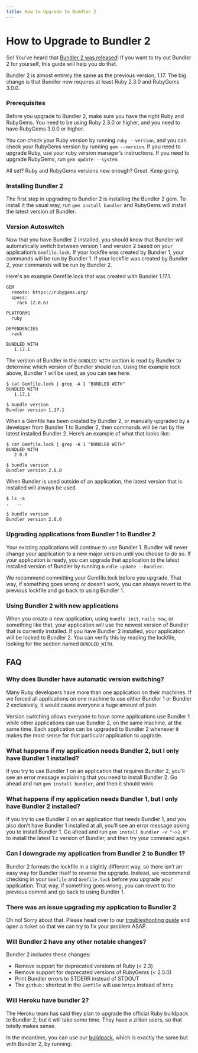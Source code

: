```yaml
---
title: How to Upgrade to Bundler 2
---
```


# How to Upgrade to Bundler 2

So! You’ve heard that [Bundler 2 was released](https://bundler.io/blog/2019/01/03/announcing-bundler-2.html)! If you want to try out Bundler 2 for yourself, this guide will help you do that.

Bundler 2 is almost entirely the same as the previous version, 1.17. The big change is that Bundler now requires at least Ruby 2.3.0 and RubyGems 3.0.0.

### Prerequisites
Before you upgrade to Bundler 2, make sure you have the right Ruby and RubyGems. You need to be using Ruby 2.3.0 or higher, and you need to have RubyGems 3.0.0 or higher.

You can check your Ruby version by running `ruby --version`, and you can check your RubyGems version by running `gem --version`. If you need to upgrade Ruby, use your ruby version manager’s instructions. If you need to upgrade RubyGems, run `gem update --system`.

All set? Ruby and RubyGems versions new enough? Great. Keep going.

### Installing Bundler 2
The first step in upgrading to Bundler 2 is installing the Bundler 2 gem. To install it the usual way, run `gem install bundler` and RubyGems will install the latest version of Bundler.

### Version Autoswitch
Now that you have Bundler 2 installed, you should know that Bundler will automatically switch between version 1 and version 2 based on your application’s `Gemfile.lock`. If your lockfile was created by Bundler 1, your commands will be run by Bundler 1. If your lockfile was created by Bundler 2, your commands will be run by Bundler 2.

Here's an example Gemfile.lock that was created with Bundler 1.17.1.

    GEM
      remote: https://rubygems.org/
      specs:
        rack (2.0.6)

    PLATFORMS
      ruby

    DEPENDENCIES
      rack

    BUNDLED WITH
       1.17.1

The version of Bundler in the `BUNDLED WITH` section is read by Bundler to determine which version of Bundler should run. Using the example lock above, Bundler 1 will be used, as you can see here:

    $ cat Gemfile.lock | grep -A 1 "BUNDLED WITH"
    BUNDLED WITH
       1.17.1

    $ bundle version
    Bundler version 1.17.1

When a Gemfile has been created by Bundler 2, or manually upgraded by a developer from Bundler 1 to Bundler 2, then commands will be run by the latest installed Bundler 2. Here’s an example of what that looks like:

    $ cat Gemfile.lock | grep -A 1 "BUNDLED WITH"
    BUNDLED WITH
       2.0.0

    $ bundle version
    Bundler version 2.0.0

When Bundler is used outside of an application, the latest version that is installed will always be used.

    $ ls -a
    .	..

    $ bundle version
    Bundler version 2.0.0

### Upgrading applications from Bundler 1 to Bundler 2
Your existing applications will continue to use Bundler 1. Bundler will never change your application to a new major version until you choose to do so. If your application is ready, you can upgrade that application to the latest installed version of Bundler by running `bundle update --bundler`.

We recommend committing your Gemfile.lock before you upgrade. That way, if something goes wrong or doesn’t work, you can always revert to the previous lockfile and go back to using Bundler 1.

### Using Bundler 2 with new applications
When you create a new application, using `bundle init`, `rails new`, or something like that, your application will use the newest version of Bundler that is currently installed. If you have Bundler 2 installed, your application will be locked to Bundler 2. You can verify this by reading the lockfile, looking for the section named `BUNDLED_WITH`.

## FAQ
### Why does Bundler have automatic version switching?
Many Ruby developers have more than one application on their machines. If we forced all applications on one machine to use either Bundler 1 or Bundler 2 exclusively, it would cause everyone a huge amount of pain.

Version switching allows everyone to have some applications use Bundler 1 while other applications can use Bundler 2, on the same machine, at the same time. Each application can be upgraded to Bundler 2 whenever it makes the most sense for that particular application to upgrade.

### What happens if my application needs Bundler 2, but I only have Bundler 1 installed?
If you try to use Bundler 1 on an application that requires Bundler 2, you’ll see an error message explaining that you need to install Bundler 2. Go ahead and run `gem install bundler`, and then it should work.

### What happens if my application needs Bundler 1, but I only have Bundler 2 installed?
If you try to use Bundler 2 on an application that needs Bundler 1, and you also don’t have Bundler 1 installed at all, you’ll see an error message asking you to install Bundler 1. Go ahead and run `gem install bundler -v "~>1.0"` to install the latest 1.x version of Bundler, and then try your command again.

### Can I downgrade my application from Bundler 2 to Bundler 1?
Bundler 2 formats the lockfile in a slightly different way, so there isn’t an easy way for Bundler itself to reverse the upgrade. Instead, we recommend checking in your `Gemfile` and `Gemfile.lock` before you upgrade your application. That way, if something goes wrong, you can revert to the previous commit and go back to using Bundler 1.

### There was an issue upgrading my application to Bundler 2
Oh no! Sorry about that. Please head over to our [troubleshooting guide](https://github.com/bundler/bundler/blob/master/doc/TROUBLESHOOTING.md#other-problems) and open a ticket so that we can try to fix your problem ASAP.

### Will Bundler 2 have any other notable changes?
Bundler 2 includes these changes:
* Remove support for deprecated versions of Ruby (\< 2.3)
* Remove support for deprecated versions of RubyGems (\< 2.5.0)
* Print Bundler errors to STDERR instead of STDOUT
* The `github:` shortcut in the `Gemfile` will use `https` instead of `http`

### Will Heroku have bundler 2?
The Heroku team has said they plan to upgrade the official Ruby buildpack to Bundler 2, but it will take some time. They have a zillion users, so that totally makes sense.

In the meantime, you can use our [buildpack](https://github.com/bundler/heroku-buildpack-bundler2), which is exactly the same but with Bundler 2, by running:
